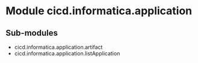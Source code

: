 Module cicd.informatica.application
===================================

Sub-modules
-----------
* cicd.informatica.application.artifact
* cicd.informatica.application.listApplication